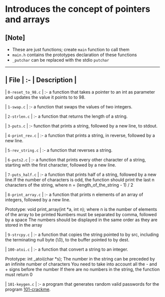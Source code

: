 # Introduces the concept of pointers and arrays

## [Note]
* These are just functions; create `main` function to call them
* `main.h` contains the prototypes declaration of these functions
* `_putchar` can be replaced with the stdio `putchar`
---------------------------
| File | :- | Description |
---------------------------
| `0-reset_to_98.c` | :- a function that takes a pointer to an int as parameter and updates the value it points to to 98.


| `1-swap.c` | :- a function that swaps the values of two integers.


| `2-strlen.c` | :- a function that returns the length of a string.


| `3-puts.c` | :-  function that prints a string, followed by a new line, to stdout.


| `4-print_rev.c` | :- a function that prints a string, in reverse, followed by a new line.


| `5-rev_string.c` | :- a function that reverses a string.


| `6-puts2.c` | :- a function that prints every other character of a string, starting with the first character, followed by a new line.


| `7-puts_half.c` | :- a function that prints half of a string, followed by a new line.If the number of characters is odd, the function should print the last n characters of the string, where n = (length_of_the_string - 1) / 2


| `8-print_array.c` | :- a function that prints n elements of an array of integers, followed by a new line.

Prototype: void print_array(int *a, int n);
where n is the number of elements of the array to be printed
Numbers must be separated by comma, followed by a space
The numbers should be displayed in the same order as they are stored in the array


| `9-strcpy.c` | :- a function that copies the string pointed to by src, including the terminating null byte (\0), to the buffer pointed to by dest.


| `100-atoi.c` | :- a function that convert a string to an integer.

Prototype: int _atoi(char *s);
The number in the string can be preceded by an infinite number of characters
You need to take into account all the - and + signs before the number
If there are no numbers in the string, the function must return 0


| `101-keygen.c` | :-  a program that generates random valid passwords for the program [101-crackme](https://github.com/holbertonschool/0x04.c). 




